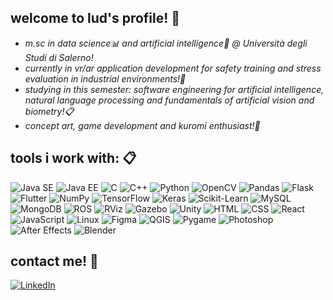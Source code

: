 ## welcome to lud's profile! 🍬


* _m.sc in data science📊 and artificial intelligence🤖 @ Università degli Studi di Salerno!_
* _currently in vr/ar application development for safety training and stress evaluation in industrial environments!🔩_
* _studying in this semester: software engineering for artificial intelligence, natural language processing and fundamentals of artificial vision and biometry!📋_
* _concept art, game development and kuromi enthusiast!🩶_


## tools i work with: 📋
![Java SE](https://img.shields.io/badge/Java%20SE-007396?style=for-the-badge&logo=java&logoColor=white)
![Java EE](https://img.shields.io/badge/Java%20EE-007396?style=for-the-badge&logo=java&logoColor=white)
![C](https://img.shields.io/badge/C-A8B9CC?style=for-the-badge&logo=c&logoColor=white)
![C++](https://img.shields.io/badge/C++-00599C?style=for-the-badge&logo=cplusplus&logoColor=white)
![Python](https://img.shields.io/badge/Python-3776AB?style=for-the-badge&logo=python&logoColor=white)
![OpenCV](https://img.shields.io/badge/OpenCV-5C3EE8?style=for-the-badge&logo=opencv&logoColor=white)
![Pandas](https://img.shields.io/badge/Pandas-150458?style=for-the-badge&logo=pandas&logoColor=white)
![Flask](https://img.shields.io/badge/Flask-000000?style=for-the-badge&logo=flask&logoColor=white)
![Flutter](https://img.shields.io/badge/Flutter-02569B?style=for-the-badge&logo=flutter&logoColor=white)
![NumPy](https://img.shields.io/badge/NumPy-013243?style=for-the-badge&logo=numpy&logoColor=white)
![TensorFlow](https://img.shields.io/badge/TensorFlow-FF6F00?style=for-the-badge&logo=tensorflow&logoColor=white)
![Keras](https://img.shields.io/badge/Keras-D00000?style=for-the-badge&logo=keras&logoColor=white)
![Scikit-Learn](https://img.shields.io/badge/scikit--learn-F7931E?style=for-the-badge&logo=scikit-learn&logoColor=white)
![MySQL](https://img.shields.io/badge/MySQL-4479A1?style=for-the-badge&logo=mysql&logoColor=white)
![MongoDB](https://img.shields.io/badge/MongoDB-47A248?style=for-the-badge&logo=mongodb&logoColor=white)
![ROS](https://img.shields.io/badge/ROS-22314E?style=for-the-badge&logo=ros&logoColor=white)
![RViz](https://img.shields.io/badge/RViz-22314E?style=for-the-badge&logo=ros&logoColor=white)
![Gazebo](https://img.shields.io/badge/Gazebo-00A6D6?style=for-the-badge&logo=ros&logoColor=white)
![Unity](https://img.shields.io/badge/Unity-000000?style=for-the-badge&logo=unity&logoColor=white)
![HTML](https://img.shields.io/badge/HTML-E34F26?style=for-the-badge&logo=html5&logoColor=white)
![CSS](https://img.shields.io/badge/CSS-1572B6?style=for-the-badge&logo=css3&logoColor=white)
![React](https://img.shields.io/badge/React-61DAFB?style=for-the-badge&logo=react&logoColor=white)
![JavaScript](https://img.shields.io/badge/JavaScript-F7DF1E?style=for-the-badge&logo=javascript&logoColor=black)
![Linux](https://img.shields.io/badge/Linux-FCC624?style=for-the-badge&logo=linux&logoColor=black)
![Figma](https://img.shields.io/badge/Figma-F24E1E?style=for-the-badge&logo=figma&logoColor=white)
![QGIS](https://img.shields.io/badge/QGIS-3F8F2F?style=for-the-badge&logo=qgis&logoColor=white)
![Pygame](https://img.shields.io/badge/Pygame-3776AB?style=for-the-badge&logo=python&logoColor=white)
![Photoshop](https://img.shields.io/badge/Photoshop-31A8FF?style=for-the-badge&logo=adobe-photoshop&logoColor=white)
![After Effects](https://img.shields.io/badge/After%20Effects-9999FF?style=for-the-badge&logo=adobe-after-effects&logoColor=white)
![Blender](https://img.shields.io/badge/Blender-F5792A?style=for-the-badge&logo=blender&logoColor=white)



## contact me! 🧷
[![LinkedIn](https://img.shields.io/badge/LinkedIn-0077B5?style=for-the-badge&logo=linkedin&logoColor=white)](https://www.linkedin.com/in/ludovica-genovese)

<!--
**ludovic4g/ludovic4g** is a ✨ _special_ ✨ repository because its `README.md` (this file) appears on your GitHub profile.

Here are some ideas to get you started:

- 🔭 I’m currently working on ...
- 🌱 I’m currently learning ...
- 👯 I’m looking to collaborate on ...
- 🤔 I’m looking for help with ...
- 💬 Ask me about ...
- 📫 How to reach me: ...
- 😄 Pronouns: ...
- ⚡ Fun fact: ...
-->
